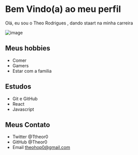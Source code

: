 # Bem Vindo(a) ao meu perfil  
Olá, eu sou o Theo Rodrigues , dando staart  na minha carreira 

![image](https://user-images.githubusercontent.com/92451051/173825177-e4f5d077-8ad9-4205-906a-ba518e73c4ee.png)

## Meus hobbies

- Comer 
- Gamers 
- Estar com a familia 

## Estudos

- Git e GitHub
- React 
- Javascript 

## Meus Contato 

- Twitter @Ttheor0   
- GitHub @Theor0
- Email theohop0@gmail.com
